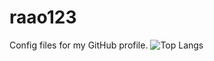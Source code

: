 # raao123
Config files for my GitHub profile.
![Top Langs](https://github-readme-stats.vercel.app/api/top-langs/?username=raao123theme=tokyonight)
